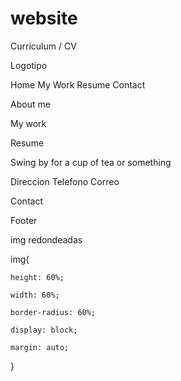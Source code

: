 # website

Curriculum / CV

Logotipo

Home
My Work
Resume
Contact

About me

My work

Resume

Swing by
for a cup of tea or something

Direccion
Telefono
Correo

Contact

Footer

img redondeadas

img{

	height: 60%;

	width: 60%;

	border-radius: 60%;

	display: block;

	margin: auto;

}
